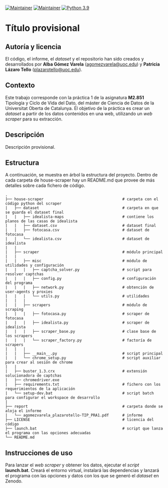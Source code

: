 [![Maintainer](https://img.shields.io/badge/author-plazarotello-informational)](https://github.com/plazarotello) [![Maintainer](https://img.shields.io/badge/author-alba620-informational)](https://github.com/alba620) [![Python 3.9](https://img.shields.io/badge/python-3.9-blue.svg)](https://www.python.org/downloads/release/python-3910/)

# Título provisional

## Autoría y licencia

El código, el informe, el _dataset_ y el repositorio han sido creados y desarrollados por **Alba Gómez Varela** (agomezvarela@uoc.edu) y **Patricia Lázaro Tello** (plazarotello@uoc.edu).

## Contexto

Este trabajo corresponde con la práctica 1 de la asignatura **M2.851** Tipología y Ciclo de Vida del Dato, del máster de Ciencia de Datos de la Universitat Oberta de Catalunya. El objetivo de la práctica es crear un *dataset* a partir de los datos contenidos en una web, utilizando un *web scraper* para su extracción.

## Descripción

Descripción provisional.

## Estructura

A continuación, se muestra en árbol la estructura del proyecto. Dentro de cada carpeta de house-scraper hay un README.md que provee de más detalles sobre cada fichero de código.

    .
    ├── house-scraper                                   # carpeta con el código python del scraper
    |   ├── dataset                                     # carpeta en que se guarda el dataset final
    |   |   ├── idealista-maps                          # contiene los planos de las casas de idealista
    |   |   ├── dataset.csv                             # dataset final
    |   |   ├── fotocasa.csv                            # dataset de fotocasa
    |   |   └── idealista.csv                           # dataset de idealista
    |   |
    |   ├── scraper                                     # módulo principal
    |   |
    |   |   ├── misc                                    # módulo de utilidades y configuración
    |   |   |   ├── captcha_solver.py                   # script para resolver captchas
    |   |   |   ├── config.py                           # configuración del programa
    |   |   |   ├── network.py                          # obtención de user-agents y proxies
    |   |   |   └── utils.py                            # utilidades
    |   |   |
    |   |   ├── scrapers                                # módulo de scraping
    |   |   |   ├── fotocasa.py                         # scraper de fotocasa
    |   |   |   ├── idealista.py                        # scraper de idealista
    |   |   |   ├── scraper_base.py                     # clase base de los scrapers
    |   |   |   └── scraper_factory.py                  # factoría de scrapers
    |   |   |
    |   |   ├── __main__.py                             # script principal
    |   |   └── chrome_setup.py                         # script auxiliar para crear al sesión de chrome
    |   |
    |   ├── buster_1.3.crx                              # extensión solucionadora de captchas
    |   ├── chromedriver.exe
    |   ├── requirements.txt                            # fichero con los requerimientos de la aplicación
    |   └── setup-dev.bat                               # script batch para configurar el workspace de desarrollo
    |
    ├── report                                          # carpeta donde se aloja el informe
    |   └── agomezvarela_plazarotello-TIP_PRA1.pdf      # informe
    ├── LICENSE                                         # licencia del código
    ├── launch.bat                                      # script que lanza el programa con las opciones adecuadas
    └── README.md

## Instrucciones de uso

Para lanzar el _web scraper_ y obtener los datos, ejecutar el _script_ **launch.bat**. Creará el entorno virtual, instalará las dependencias y lanzará el programa con las opciones y datos con los que se generó el _dataset_ en Zenodo.
